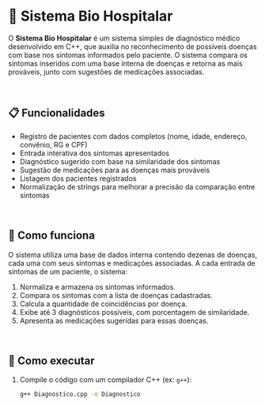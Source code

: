 # 🏥 Sistema Bio Hospitalar

O **Sistema Bio Hospitalar** é um sistema simples de diagnóstico médico desenvolvido em C++, que auxilia no reconhecimento de possíveis doenças com base nos sintomas informados pelo paciente. O sistema compara os sintomas inseridos com uma base interna de doenças e retorna as mais prováveis, junto com sugestões de medicações associadas.

<br>

## 📋 Funcionalidades

- Registro de pacientes com dados completos (nome, idade, endereço, convênio, RG e CPF)
- Entrada interativa dos sintomas apresentados
- Diagnóstico sugerido com base na similaridade dos sintomas
- Sugestão de medicações para as doenças mais prováveis
- Listagem dos pacientes registrados
- Normalização de strings para melhorar a precisão da comparação entre sintomas

<br>

## 🧠 Como funciona

O sistema utiliza uma base de dados interna contendo dezenas de doenças, cada uma com seus sintomas e medicações associadas. A cada entrada de sintomas de um paciente, o sistema:

1. Normaliza e armazena os sintomas informados.
2. Compara os sintomas com a lista de doenças cadastradas.
3. Calcula a quantidade de coincidências por doença.
4. Exibe até 3 diagnósticos possíveis, com porcentagem de similaridade.
5. Apresenta as medicações sugeridas para essas doenças.

<br>

## 🚀 Como executar

1. Compile o código com um compilador C++ (ex: `g++`):

   ```bash
   g++ Diagnostico.cpp -o Diagnostico
